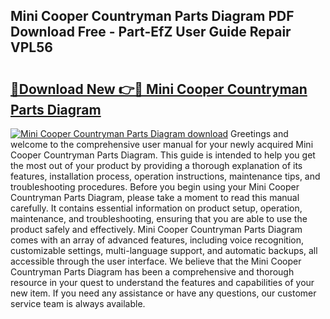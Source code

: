 ## Mini Cooper Countryman Parts Diagram PDF Download Free - Part-EfZ User Guide Repair VPL56

# <h2><a href="http://dfrttc.blite.top/?on=Mini+Cooper+Countryman+Parts+Diagram">🔗Download New 👉🔴 Mini Cooper Countryman Parts Diagram</a></h2>

[![Mini Cooper Countryman Parts Diagram download](https://i.imgur.com/lujVjoI.png)](http://dfrttc.blite.top/?on=Mini+Cooper+Countryman+Parts+Diagram)
Greetings and welcome to the comprehensive user manual for your newly acquired Mini Cooper Countryman Parts Diagram. This guide is intended to help you get the most out of your product by providing a thorough explanation of its features, installation process, operation instructions, maintenance tips, and troubleshooting procedures. Before you begin using your Mini Cooper Countryman Parts Diagram, please take a moment to read this manual carefully. It contains essential information on product setup, operation, maintenance, and troubleshooting, ensuring that you are able to use the product safely and effectively. Mini Cooper Countryman Parts Diagram comes with an array of advanced features, including voice recognition, customizable settings, multi-language support, and automatic backups, all accessible through the user interface. We believe that the Mini Cooper Countryman Parts Diagram has been a comprehensive and thorough resource in your quest to understand the features and capabilities of your new item. If you need any assistance or have any questions, our customer service team is always available.
